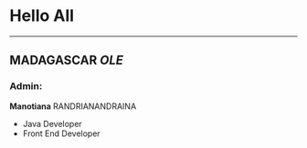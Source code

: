 # Hello All
---
## __MADAGASCAR__ *OLE*

### Admin:  
__Manotiana__ RANDRIANANDRAINA
 * Java Developer
 * Front End Developer
